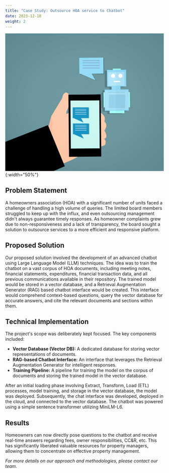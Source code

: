 ```yaml
---
title: "Case Study: Outsource HOA service to Chatbot"
date: 2023-12-18
weight: 2
---
```


[//]: # (![ChatBot]&#40;/images/chatbot.jpg&#41;)
![ChatBot](/images/chatbot.jpg){:width="50%"}
## Problem Statement

A homeowners association (HOA) with a significant number of units faced a challenge of handling a high volume of queries. The limited board members struggled to keep up with the influx, and even outsourcing management didn't always guarantee timely responses. As homeowner complaints grew due to non-responsiveness and a lack of transparency, the board sought a solution to outsource services to a more efficient and responsive platform.

## Proposed Solution

Our proposed solution involved the development of an advanced chatbot using Large Language Model (LLM) techniques. The
idea was to train the chatbot on a vast corpus of HOA documents, including meeting notes, financial statements,
expenditures, financial transaction data, and all previous communications available in their repository. The trained
model would be stored in a vector database, and a Retrieval Augmentation Generator (RAG) based chatbot interface would
be created. This interface would comprehend context-based questions, query the vector database for accurate answers, and
cite the relevant documents and sections within them.

## Technical Implementation

The project's scope was deliberately kept focused. The key components included:

- **Vector Database (Vector DB):** A dedicated database for storing vector representations of documents.
- **RAG-based Chatbot Interface:** An interface that leverages the Retrieval Augmentation Generator for intelligent
  responses.
- **Training Pipeline:** A pipeline for training the model on the corpus of documents and storing the trained model in
  the vector database.

After an initial loading phase involving Extract, Transform, Load (ETL) processes, model training, and storage in the
vector database, the model was deployed. Subsequently, the chat interface was developed, deployed in the cloud, and
connected to the vector database. The chatbot was powered using a simple sentence transformer utilizing MiniLM-L6.

## Results

Homeowners can now directly pose questions to the chatbot and receive real-time answers regarding fees, owner
responsibilities, CC&R, etc. This has significantly liberated valuable resources for property managers, allowing them to
concentrate on effective property management.

*For more details on our approach and methodologies, please contact our team.*

